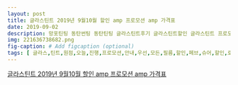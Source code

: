 ```yaml
---
layout: post
title: 글라스틴트 2019년 9월10월 할인 amp 프로모션 amp 가격표
date: 2019-09-02
description: 망포틴팅 동탄썬팅 동탄틴팅 글라스틴트후기 글라스틴트할인 글라스틴트 프로모션 글라스틴트이벤트 수원수입차썬팅 수원썬팅잘하는곳 수원틴팅잘하는곳 수원프리미엄썬팅 수원프리미엄틴팅 
img: 221636738682.png
fig-caption: # Add figcaption (optional)
tags: [ 글라스,틴트,원점,오늘,진행,프로모션,안내,우선,모든,필름,할인,페브,슈어,할인,로데,펜더,할인,한장,시공,할인,적용,가능,두번째,글라스,틴트,홈페이지,회원,가입,회원,홈페이지,프로모션,댓글,현금,처럼,사용,포인트,내용,아래,포스터,참고,아래,저희,글라스,틴트,가격표,참고,사항,언제,아래,번호,연락,안내,글라스,틴트,원점,시공,후기,글라스,틴트,원점,경기도,수원시,영통구,통로,번길,수원,영통,포르쉐,카이엔,차단,썬팅,글라스,틴트,해결,수원,영통,포르쉐,카이엔,차단,썬팅,글라스,틴트,해결,여러분,글라스,틴트,원점,화성,봉담,벤츠,차단,썬팅,전문,글라스,틴트,원점,화성,봉담,벤츠,차단,썬팅,전문,글라스,틴트,원점,여러분,글라스,틴트,원점,화성,오산,아우디,전면,썬팅,문의,글라스,틴트,원점,화성,오산,아우디,전면,썬팅,문의,글라스,틴트,원점,여러분,글라스,틴트,수원,오시,도로명,경기도,수원시,영통구,통로,번길,지번,주소,경기도,수원시,영통구,신동,번지,네비게이션,글라스,틴트,원점,검색,영업,시간,평일,토요일,일요일,공휴일,약시,근무,가능,글라스,틴트,글라스,틴트,수원,글라스,틴트,원점,수원,썬팅,수원,틴팅,광교,썬팅,광교,틴팅,영통,썬팅,영통,틴팅,망포,썬팅,망포틴팅,썬팅,틴팅,글라스,틴트,후기,글라스,틴트,할인,글라스,틴트,프로모션,글라스,틴트,이벤트,수원,수입,썬팅,썬팅,틴팅,수원,프리미엄,썬팅,수원,프리미엄,틴팅,썬팅,추천,수원,썬팅,추천,틴팅,추천,벤츠,썬팅,아우디,썬팅,썬팅,폭스바겐,썬팅,수원,영통,광교,망포,썬팅,틴팅,추천,후기,수입,신차,검수,시공,작업,글라스,틴트,할인,가격,프로모션,이벤트,수원,벤츠,아우디,폭스바겐 ]
---
```

[글라스틴트 2019년 9월10월 할인 amp 프로모션 amp 가격표](https://blog.naver.com/go464200?Redirect=Log&logNo=221636738682)